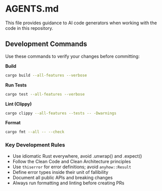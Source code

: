 # AGENTS.md

This file provides guidance to AI code generators when working with the code in this repository.

## Development Commands

Use these commands to verify your changes before committing:

**Build**
```bash
cargo build --all-features --verbose
```

**Run Tests**
```bash
cargo test --all-features --verbose
```

**Lint (Clippy)**
```bash
cargo clippy --all-features --tests -- -Dwarnings
```

**Format**
```bash
cargo fmt --all -- --check
```

### Key Development Rules

- Use idiomatic Rust everywhere, avoid .unwrap() and .expect()
- Follow the Clean Code and Clean Architecture principles
- Use `thiserror` for error definitions; avoid `anyhow::Result`
- Define error types inside their unit of fallibility
- Document all public APIs and breaking changes
- Always run formatting and linting before creating PRs
